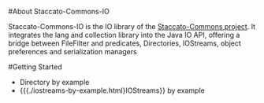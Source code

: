 #About Staccato-Commons-IO
 
 Staccato-Commons-IO is the IO library of the [Staccato-Commons project](http://staccatocommons.sourceforge.net). It integrates the lang and collection library into the Java IO API, offering a bridge between FileFilter and predicates, Directories, IOStreams, object preferences and serialization managers
  
#Getting Started

 * Directory by example
 * {{{./iostreams-by-example.html}IOStreams}} by example
 
